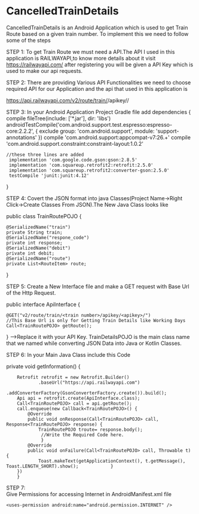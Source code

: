 # CancelledTrainDetails

CancelledTrainDetails is an Android Application which is used to get Train Route based on a given train number.
To implement this we need to follow some of the steps

STEP 1:
To get Train Route we must need a API.The API I used in this application is RAILWAYAPI,to know more details about it
visit  https://railwayapi.com/ 
after registering you will be given a API Key which is used to make our api requests.

STEP 2:
There are providing Various API Functionalities we need to choose required API for our Application and the api that used in this application is

https://api.railwayapi.com/v2/route/train/<train number>/apikey/<apikey>/
        
STEP 3:
In your Android Application Project Gradle file add
dependencies {
    compile fileTree(include: ['*.jar'], dir: 'libs')
    androidTestCompile('com.android.support.test.espresso:espresso-core:2.2.2', {
        exclude group: 'com.android.support', module: 'support-annotations'
    })
    compile 'com.android.support:appcompat-v7:26.+'
    compile 'com.android.support.constraint:constraint-layout:1.0.2'
 
    //these three lines are added 
     implementation 'com.google.code.gson:gson:2.8.5'
     implementation 'com.squareup.retrofit2:retrofit:2.5.0'
     implementation 'com.squareup.retrofit2:converter-gson:2.5.0'
     testCompile 'junit:junit:4.12'
}
        
STEP 4:
Covert the JSON format into java Classes(Project Name->Right Click->Create Classes From JSON).The New Java Class looks like

public class TrainRoutePOJO {
 
    @SerializedName("train")
    private String train;
    @SerializedName("respone_code")
    private int response;
    @SerializedName("debit")
    private int debit;
    @SerializedName("route")
    private List<RouteItem> route;
}


STEP 5:
Create a New Interface file and make a GET request with Base Url of the Http Request.

public interface ApiInterface {

    @GET("v2/route/train/<train number>/apikey/<apikey>/")
    //This Base Url is only for Getting Train Details like Working Days
    Call<TrainRoutePOJO> getRoute();
}
<apikey>-->Replace it with your API Key.
TrainDetailsPOJO is the main class name that we named while converting JSON Data into Java or Kotlin Classes.
        
STEP 6:
In your Main Java Class include this Code

private void getInformation() {

        Retrofit retrofit = new Retrofit.Builder()
                .baseUrl("https://api.railwayapi.com")
                .addConverterFactory(GsonConverterFactory.create()).build();
        Api api = retrofit.create(ApiInterface.class);
        Call<TrainRoutePOJO> call = api.getRoute();
        call.enqueue(new Callback<TrainRoutePOJO>() {
            @Override
            public void onResponse(Call<TrainRoutePOJO> call, Response<TrainRoutePOJO> response) {
                TrainRoutePOJO troute= response.body();
                 //Write the Required Code here.
                 }
            @Override
            public void onFailure(Call<TrainRoutePOJO> call, Throwable t) {
                Toast.makeText(getApplicationContext(), t.getMessage(), Toast.LENGTH_SHORT).show();            }
        })
        }
        
STEP 7:    
 Give Permissions for accessing Internet in AndroidManifest.xml file
  <!-- the internet permission --> 
    <uses-permission android:name="android.permission.INTERNET" />
